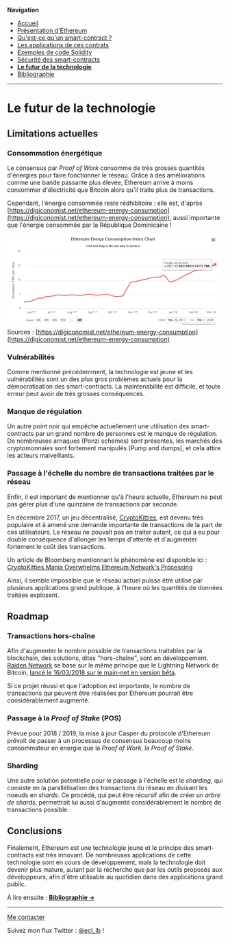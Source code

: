 **Navigation**
* [Accueil](index.html)
* [Présentation d'Ethereum](ethereum.html)
* [Qu'est-ce qu'un smart-contract ?](smartcontracts.html)
* [Les applications de ces contrats](applications.html)
* [Exemples de code Solidity](exemples.html)
* [Sécurité des smart-contracts](securite.html)
* [**Le futur de la technologie**](futur.html)
* [Bibliographie](bibliographie.html)

___
# Le futur de la technologie

## Limitations actuelles

### Consommation énergétique

Le consensus par _Proof of Work_ consomme de très grosses quantités d'énergies pour faire fonctionner le réseau.
Grâce à des améliorations comme une bande passante plus élevée, Ethereum arrive à moins consommer d'électricité que Bitcoin alors qu'il traite plus de transactions.

Cependant, l'énergie consommée reste rédhibitoire : elle est, d'après [https://digiconomist.net/ethereum-energy-consumption](https://digiconomist.net/ethereum-energy-consumption),
aussi importante que l'énergie consommée par la République Dominicaine !

![Évolution de la consommation énergétique d'Ethereum](ethereum_consommation.png)
Sources : [https://digiconomist.net/ethereum-energy-consumption](https://digiconomist.net/ethereum-energy-consumption)

### Vulnérabilités

Comme mentionné précédemment, la technologie est jeune et les vulnérabilités sont un des plus gros problèmes actuels
pour la démocratisation des smart-contracts. La maintenabilité est difficile, et toute erreur peut avoir de très grosses
conséquences.

### Manque de régulation

Un autre point noir qui empêche actuellement une utilisation des smart-contracts par un grand nombre de personnes est le manque de régulation.
De nombreuses arnaques (Ponzi schemes) sont présentes, les marchés des cryptomonnaies sont fortement manipulés (Pump and dumps), et cela attire les
acteurs malveillants.

### Passage à l'échelle du nombre de transactions traitées par le réseau

Enfin, il est important de mentionner qu'à l'heure actuelle, Ethereum ne peut pas gérer plus d'une quinzaine de transactions par seconde.

En décembre 2017, un jeu décentralisé, [CryptoKitties](https://www.cryptokitties.co/), est devenu très populaire et à amené une demande importante de transactions de la part de ces utilisateurs.
Le réseau ne pouvait pas en traiter autant, ce qui a eu pour double conséquence d'allonger les temps d'attente et d'augmenter fortement le coût des transactions.

Un article de Bloomberg mentionnant le phénomène est disponible ici : [
CryptoKitties Mania Overwhelms Ethereum Network's Processing](https://www.bloomberg.com/news/articles/2017-12-04/cryptokitties-quickly-becomes-most-widely-used-ethereum-app)

Ainsi, il semble impossible que le réseau actuel puisse être utilisé par plusieurs applications grand publique, à l'heure où les quantités de données traitées explosent.

## Roadmap

### Transactions hors-chaîne

Afin d'augmenter le nombre possible de transactions traitables par la blockchain, des solutions, dites "hors-chaîne", sont en développement. [Raiden Network](https://raiden.network/)
se base sur le même principe que le Lightning Network de Bitcoin, [lancé le 16/03/2018 sur le main-net en version bêta](https://twitter.com/lightning/status/974299189076148224).

Si ce projet réussi et que l'adoption est importante, le nombre de transactions qui peuvent être réalisées par Ethereum pourrait être considérablement augmenté.

### Passage à la _Proof of Stake_ (POS)

Prévue pour 2018 / 2019, la mise à jour Casper du protocole d'Ethereum prévoit de passer à un processus de consensus beaucoup moins consommateur en énergie que la _Proof of Work_, la _Proof of Stake_.

### Sharding

Une autre solution potentielle pour le passage à l'échelle est le _sharding_, qui consiste en la parallélisation des transactions du réseau en divisant les noeuds en _shards_.
Ce procédé, qui peut être récursif afin de créer un _arbre de shards_, permettrait lui aussi d'augmenté considérablement le nombre de transactions possible.

## Conclusions

Finalement, Ethereum est une technologie jeune et le principe des smart-contracts est très innovant. De nombreuses applications de cette technologie sont en cours de développement,
mais la technologie doit devenir plus mature, autant par la recherche que par les outils proposés aux développeurs, afin d'être utilisable au quotidien dans des applications grand public.


À lire ensuite : [**Bibliographie ->**](bibliographie.html)

___
[Me contacter](mailto://leo.besancon@ecl14.ec-lyon.fr)

Suivez mon flux Twitter : [@ecl_lb](https://twitter.com/ecl_lb) !
